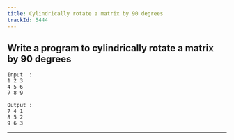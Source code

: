 ```yaml
---
title: Cylindrically rotate a matrix by 90 degrees
trackId: 5444
---
```


## Write a program to cylindrically rotate a matrix by 90 degrees

```
Input  :
1 2 3
4 5 6
7 8 9

Output :
7 4 1
8 5 2
9 6 3
```

---
